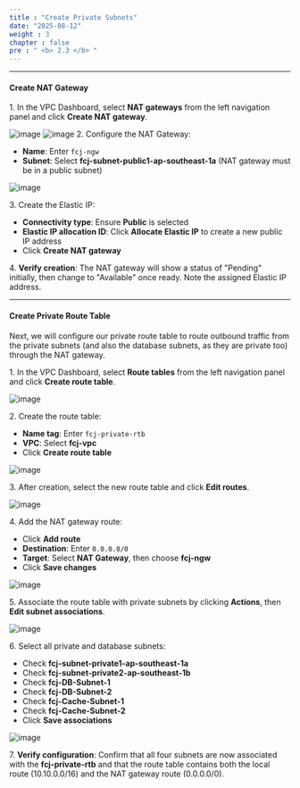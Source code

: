 ```yaml
---
title : "Create Private Subnets"
date: "2025-08-12"
weight : 3
chapter : false
pre : " <b> 2.3 </b> "
---
```

___

#### Create NAT Gateway

1\. In the VPC Dashboard, select **NAT gateways** from the left navigation panel and click **Create NAT gateway**.

![image](/images/2.3/2025-08-12_16-08-13.png)
![image](/images/2.3/2025-08-12_16-08-50.png)
2\. Configure the NAT Gateway:
   - **Name**: Enter `fcj-ngw`
   - **Subnet**: Select **fcj-subnet-public1-ap-southeast-1a** (NAT gateway must be in a public subnet)

![image](/images/2.3/2025-08-12_16-11-35.png)

3\. Create the Elastic IP:
   - **Connectivity type**: Ensure **Public** is selected
   - **Elastic IP allocation ID**: Click **Allocate Elastic IP** to create a new public IP address
   - Click **Create NAT gateway**


4\. **Verify creation**: The NAT gateway will show a status of "Pending" initially, then change to "Available" once ready. Note the assigned Elastic IP address.

___

#### Create Private Route Table

Next, we will configure our private route table to route outbound traffic from the private subnets (and also the database subnets, as they are private too) through the NAT gateway.

1\. In the VPC Dashboard, select **Route tables** from the left navigation panel and click **Create route table**.

![image](/images/2.3/2025-08-12_16-15-57.png)

2\. Create the route table:
   - **Name tag**: Enter `fcj-private-rtb`
   - **VPC**: Select **fcj-vpc**
   - Click **Create route table**

![image](/images/2.3/2025-08-12_16-17-09.png)

3\. After creation, select the new route table and click **Edit routes**.

![image](/images/2.3/2025-08-12_16-18-02.png)

4\. Add the NAT gateway route:
   - Click **Add route**
   - **Destination**: Enter `0.0.0.0/0`
   - **Target**: Select **NAT Gateway**, then choose **fcj-ngw**
   - Click **Save changes**

![image](/images/2.3/2025-08-12_16-18-57.png)

5\. Associate the route table with private subnets by clicking **Actions**, then **Edit subnet associations**.

![image](/images/2.3/2025-08-12_16-19-52.png)

6\. Select all private and database subnets:
   - Check **fcj-subnet-private1-ap-southeast-1a**
   - Check **fcj-subnet-private2-ap-southeast-1b**
   - Check **fcj-DB-Subnet-1**
   - Check **fcj-DB-Subnet-2**
   - Check **fcj-Cache-Subnet-1**
   - Check **fcj-Cache-Subnet-2**
   - Click **Save associations**

![image](/images/2.3/2025-08-12_16-20-46.png)

7\. **Verify configuration**: Confirm that all four subnets are now associated with the **fcj-private-rtb** and that the route table contains both the local route (10.10.0.0/16) and the NAT gateway route (0.0.0.0/0).
